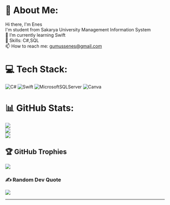 # 💫 About Me:
Hi there, I'm Enes<br>I'm student from Sakarya University Management Information System<br>🌱 I’m currently learning Swift<br>🔭 Skills: C#,SQL<br>📫 How to reach me: gumussenes@gmail.com


# 💻 Tech Stack:
![C#](https://img.shields.io/badge/c%23-%23239120.svg?style=for-the-badge&logo=c-sharp&logoColor=white) ![Swift](https://img.shields.io/badge/swift-F54A2A?style=for-the-badge&logo=swift&logoColor=white) ![MicrosoftSQLServer](https://img.shields.io/badge/Microsoft%20SQL%20Sever-CC2927?style=for-the-badge&logo=microsoft%20sql%20server&logoColor=white) ![Canva](https://img.shields.io/badge/Canva-%2300C4CC.svg?style=for-the-badge&logo=Canva&logoColor=white) 
# 📊 GitHub Stats:
![](https://github-readme-stats.vercel.app/api?username=enesgumus&theme=dark&hide_border=true&include_all_commits=false&count_private=true)<br/>
![](https://github-readme-streak-stats.herokuapp.com/?user=enesgumus&theme=dark&hide_border=true)<br/>
![](https://github-readme-stats.vercel.app/api/top-langs/?username=enesgumus&theme=dark&hide_border=true&include_all_commits=false&count_private=true&layout=compact)

## 🏆 GitHub Trophies
![](https://github-profile-trophy.vercel.app/?username=enesgumus&theme=radical&no-frame=false&no-bg=true&margin-w=4)

### ✍️ Random Dev Quote
![](https://quotes-github-readme.vercel.app/api?type=horizontal&theme=gruvbox)


---

<!-- Proudly created with GPRM ( https://gprm.itsvg.in ) -->
